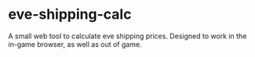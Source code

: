 eve-shipping-calc
=================

A small web tool to calculate eve shipping prices. Designed to work in the in-game browser, as well as out of game.
